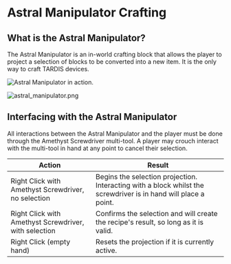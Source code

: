 # Astral Manipulator Crafting

## What is the Astral Manipulator?
The Astral Manipulator is an in-world crafting block that allows the player to project a selection of blocks to be converted into a new item. It is the only way to craft TARDIS devices.

<img src="https://i.imgur.com/NikiH7r.gif" preview-src="https://i.imgur.com/NikiH7r.gif" alt="Astral Manipulator in action."/>

![astral_manipulator.png](astral_manipulator.png)

## Interfacing with the Astral Manipulator
All interactions between the Astral Manipulator and the player must be done through the Amethyst Screwdriver multi-tool. A player may crouch interact with the multi-tool in hand at any point to cancel their selection.

| Action                                                | Result                                                                                                          |
|-------------------------------------------------------|-----------------------------------------------------------------------------------------------------------------|
| Right Click with Amethyst Screwdriver, no selection   | Begins the selection projection. Interacting with a block whilst the screwdriver is in hand will place a point. |
| Right Click with Amethyst Screwdriver, with selection | Confirms the selection and will create the recipe's result, so long as it is valid.                             |
| Right Click (empty hand)                              | Resets the projection if it is currently active.                                                                |

